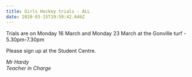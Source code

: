 ```yaml
---
title: Girls Hockey trials - ALL
date: 2020-03-15T19:59:42.646Z
---
```

Trials are on Monday 16 March and Monday 23 March at the Gonville turf - 5.30pm-7.30pm  

Please sign up at the Student Centre.  

*Mr Hardy  
Teacher in Charge*